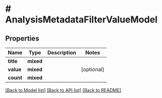 # # AnalysisMetadataFilterValueModel

## Properties

Name | Type | Description | Notes
------------ | ------------- | ------------- | -------------
**title** | **mixed** |  |
**value** | **mixed** |  | [optional]
**count** | **mixed** |  |

[[Back to Model list]](../../README.md#models) [[Back to API list]](../../README.md#endpoints) [[Back to README]](../../README.md)

